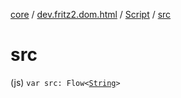 [core](../../index.md) / [dev.fritz2.dom.html](../index.md) / [Script](index.md) / [src](./src.md)

# src

(js) `var src: Flow<`[`String`](https://kotlinlang.org/api/latest/jvm/stdlib/kotlin/-string/index.html)`>`